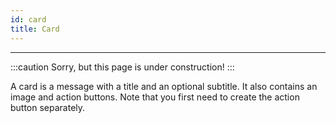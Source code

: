```yaml
---
id: card
title: Card
---
```


---------------

:::caution
Sorry, but this page is under construction!
:::

A card is a message with a title and an optional subtitle. It also contains an image and action buttons. Note that you first need to create the action button separately.
